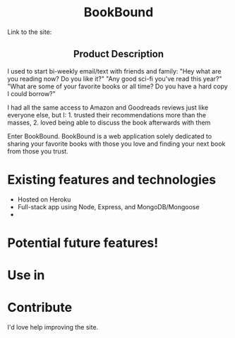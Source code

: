 <h1 align="center">BookBound</h1>

Link to the site: 

<h2 align="center">Product Description</h2>

I used to start bi-weekly email/text with friends and family:
 "Hey what are you reading now? Do you like it?"
 "Any good sci-fi you've read this year?"
 "What are some of your favorite books or all time? 
 Do you have a hard copy I could borrow?"

I had all the same access to Amazon and Goodreads reviews just like everyone else, but I: 
    1. trusted their recommendations more than the masses, 
    2. loved being able to discuss the book afterwards with them

Enter BookBound. BookBound is a web application solely dedicated to sharing your favorite books with those you love and finding your next book from those you trust.

# Existing features and technologies
<ul>
  <li>Hosted on Heroku</li > 
  <li>Full-stack app using Node, Express, and MongoDB/Mongoose</li>
  <li>
</ul>

# Potential future features!


# Use in 


# Contribute

I'd love help improving the site. 



